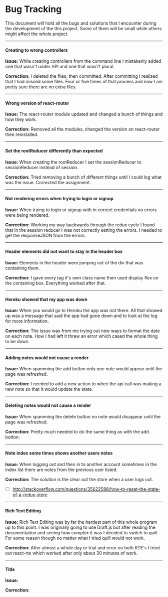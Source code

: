 # Bug Tracking

This document will hold all the bugs and solutions that I encounter during the development of the this project. Some of them will be small while others might affect the whole project.

***
#### Creating to wrong controllers
**Issue:** While creating controllers from the command line I mistakenly added one that wasn't under API and one that wasn't plural.

**Correction:** I deleted the files, then committed. After committing I realized that I had missed some files. Four or five times of that process and now I am pretty sure there are no extra files.

***
#### Wrong version of react-router
**Issue:** The react-router module updated and changed a bunch of things and how they work.

**Correction:** Removed all the modules, changed the version on react-router then reinstalled.

***
#### Set the rootReducer differently than expected
**Issue:** When creating the rootReducer I set the sessionReducer to sessionReducer instead of session.

**Correction:** Tried removing a bunch of different things until I could log what was the issue. Corrected the assignment.

***
#### Not rendering errors when trying to login or signup
**Issue:** When trying to login or signup with in correct credentials no errors were being rendered.

**Correction:** Working my way backwards through the redux cycle I found that in the session reducer I was not correctly setting the errors. I needed to get the responseJSON from the errors.

***
#### Header elements did not want to stay in the header box
**Issue:** Elements in the header were jumping out of the div that was containing them.

**Correction:** I gave every tag it's own class name then used display flex on the containing box. Everything worked after that.

***
#### Heroku showed that my app was down
**Issue:** When you would go to Heroku the app was not there. All that showed up was a message that said the app had gone down and to look at the log for more information.

**Correction:** The issue was from me trying out new ways to format the date on each note. How I had left it threw an error which cased the whole thing to be down.

***
#### Adding notes would not cause a render
**Issue:** When spamming the add button only one note would appear until the page was refreshed.

**Correction:** I needed to add a new action to when the api call was making a new note so that it would update the state.

***
#### Deleting notes would not cause a render
**Issue:** When spamming the delete button no note would disappear until the page was refreshed.

**Correction:** Pretty much needed to do the same thing as with the add button.

***

#### Note index some times shows another users notes
**Issue:** When logging out and then in to another account sometimes in the index list there are notes from the previous user listed.

**Correction:** The solution is the clear out the store when a user logs out.
- [ ] http://stackoverflow.com/questions/35622588/how-to-reset-the-state-of-a-redux-store

***
#### Rich Text Editing
**Issue:** Rich Text Editing was by far the hardest part of this whole program up to this point. I was originally going to use Draft.js but after reading the documentation and seeing how complex it was I decided to switch to quill. For some reason though no matter what I tried quill would not work. 

**Correction:** After almost a whole day or trial and error on both RTE's I tried out react-rte which worked after only about 30 minutes of work.

***
#### Title
**Issue:**

**Correction:**
